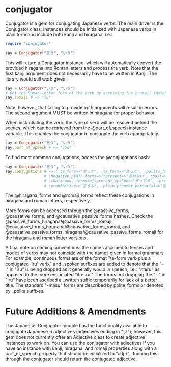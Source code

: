 # conjugator

Conjugator is a gem for conjugating Japanese verbs. The main driver is the Conjugator class. Instances should be initialized
with Japanese verbs in plain form and include both kanji and hiragana, i.e.:

```ruby
require "conjugator"

say = Conjugator("言う", "いう")
```

This will return a Conjugator instance, which will automatically convert the provided hiragana into Roman letters and process the verb.
Note that the first kanji argument does not necessarily have to be written in Kanji. The library would still work given:

```ruby
say = Conjugator("いう", "いう")
# Get the Roman-letter form of the verb by accessing the @romaji instance variable:
say.romaji # => "iu"
```

Note, however, that failing to provide both arguments will result in errors. The second argument MUST be written in hiragana for
proper behavior.

When instantiating the verb, the type of verb will be resolved behind the scenes, which can be retrieved from the @part_of_speech
instance variable. This enables the conjugator to conjugate the verb appropriately.

```ruby
say = Conjugator("言う", "いう")
say.part_of_speech # => "v5u"
```

To find most common conjugations, access the @conjugations hash:

```ruby
say = Conjugator("言う", "いう")
say.conjugations # => {:te_form=>"言って", :ta_form=>"言った", :polite_forms=>{:present=>"言います", :past=>"言いました", :present_negative=>"言いません", :past_negative=>"言いませんでした", :volitional=>"言いましょう", :te_form=>"言いまして"},
                 # :negative_plain_forms=>{:present=>"言わない", :past=>"言わなかった", :te_form=>"言わなくて"},
                 # :continuous_forms=>{:present_spoken=>"言ってる", :present_written=>"言っている", :present_polite=>"言っています", :present_polite_spoken=>"言ってます", :past_spoken=>"言ってた", :past_written=>"言っていた", :past_polite=>"言っていました", :past_polite_spoken=>"言ってました", :te_form_spoken=>"言ってて", :te_form_written=>"言っていて", :te_form_polite=>"言っていまして", :te_form_polite_spoken=>"言ってまして", :negative_te_form_spoken=>"言ってなくて", :negative_te_form_written=>"言っていなくて"},
                 # :prohibitive=>"言うな", :plain_present_potential=>"言える", :conditional=>"言えば", :imperative=>"言え", :volitional=>"言おう"}
```

The @hiragana_forms and @romaji_forms reflect these conjugations in hiragana and roman letters, respectively.

More forms can be accessed through the @passive_forms, @causative_forms, and @causative_passive_forms hashes. Check the
@passive_forms_hiragana/@passive_forms_romaji, @causative_forms_hiragana/@causative_forms_romaji, and
@causative_passive_forms_hiragana/@causative_passive_forms_romaji for the hiragana and roman letter versions.

A final note on naming conventions: the names ascribed to tenses and modes of verbs may not coincide with the names given
in formal grammars. For example, continuous forms are of the format "te-form verb plus a conjugated 'iru' verb," and _spoken
suffixes are added to denote that the "-i" in "iru" is being dropped as it generally would in speech, i.e.: "itteru" as opposed
to the more enunciated "itte iru." The forms not dropping the "-i" in "iru" have been ascribed a _written suffix temporarily
for lack of a better title. The standard "-masu" forms are described by polite_forms or denoted by _polite suffixes.

# Future Additions & Amendments

The Japanese::Conjugator module has the functionality available to conjugate Japanese -i adjectives (adjectives ending in "い"); however, this gem does not currently offer an Adjective class to create adjective instances to work on. You can use the conjugator with adjectives if you have an instance with kanji, hiragana, and romaji properties along with a part_of_speech property that should be initialized to "adj-i". Running this through the conjugator should return the conjugated adjective.
